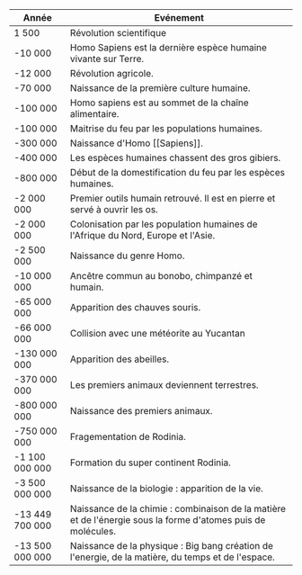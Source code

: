 | Année           | Evénement                                                                                                    |
| --------------- | ------------------------------------------------------------------------------------------------------------ |
| 1 500           | Révolution scientifique                                                                                      |
| -10 000         | Homo Sapiens est la dernière espèce humaine vivante sur Terre.                                               |
| -12 000         | Révolution agricole.                                                                                         |
| -70 000         | Naissance de la première culture humaine.                                                                    |
| -100 000        | Homo sapiens est au sommet de la chaîne alimentaire.                                                         |
| -100 000        | Maitrise du feu par les populations humaines.                                                                |
| -300 000        | Naissance d'Homo [[Sapiens]].                                                                                |
| -400 000        | Les espèces humaines chassent des gros gibiers.                                                              |
| -800 000        | Début de la domestification du feu par les espèces humaines.                                                 |
| -2 000 000      | Premier outils humain retrouvé. Il est en pierre et servé à ouvrir les os.                                   |
| -2 000 000      | Colonisation par les population humaines de l'Afrique du Nord, Europe et l'Asie.                             |
| -2 500 000      | Naissance du genre Homo.                                                                                     |
| -10 000 000     | Ancêtre commun au bonobo, chimpanzé et humain.                                                               |
| -65 000 000     | Apparition des chauves souris.                                                                               |
| -66 000 000     | Collision avec une météorite au Yucantan                                                                     |
| -130 000 000    | Apparition des abeilles.                                                                                     |
| -370 000 000    | Les premiers animaux deviennent terrestres.                                                                  |
| -800 000 000    | Naissance des premiers animaux.                                                                              |
| -750 000 000    | Fragementation de Rodinia.                                                                                   |
| -1 100 000 000  | Formation du super continent Rodinia.                                                                        |
| -3 500 000 000  | Naissance de la biologie : apparition de la vie.                                                             |
| -13 449 700 000 | Naissance de la chimie : combinaison de la matière et de l'énergie sous la forme d'atomes puis de molécules. |
| -13 500 000 000 | Naissance de la physique : Big bang création de l'energie, de la matière, du temps et de l'espace.           |

